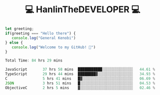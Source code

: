 # <p align="center"> 💻 HanlinTheDEVELOPER 💻 </p>
 ```js
let greeting;
 if(greeting === "Hello there") {
    console.log("General Kenobi")
} else { 
    console.log("Welcome to my GitHub! 👋")
}
```



<!--START_SECTION:waka-->

```js
Total Time: 84 hrs 29 mins

JavaScript       37 hrs 58 mins  ███████████░░░░░░░░░░░░░░   44.61 %
TypeScript       29 hrs 44 mins  ████████▓░░░░░░░░░░░░░░░░   34.93 %
C                5 hrs 41 mins   █▓░░░░░░░░░░░░░░░░░░░░░░░   06.69 %
JSON             3 hrs 51 mins   █░░░░░░░░░░░░░░░░░░░░░░░░   04.53 %
ObjectiveC       2 hrs 5 mins    ▓░░░░░░░░░░░░░░░░░░░░░░░░   02.46 %
```

<!--END_SECTION:waka-->


